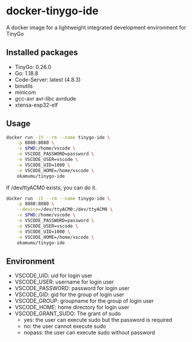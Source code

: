 # docker-tinygo-ide

A docker image for a lightweight integrated development environment for TinyGo

## Installed packages

- TinyGo: 0.26.0
- Go: 1.18.8
- Code-Server: latest (4.8.3)
- binutils
- minicom
- gcc-avr avr-libc avrdude
- xtensa-esp32-elf

## Usage

```sh
docker run -it --rm --name tinygo-ide \
    -p 8080:8080 \
    -v $PWD:/home/vscode \
    -e VSCODE_PASSWORD=password \
    -e VSCODE_USER=vscode \
    -e VSCODE_UID=1000 \
    -e VSCODE_HOME=/home/vscode \
    okamumu/tinygo-ide
```

If /dev/ttyACM0 exists, you can do it.

```sh
docker run -it --rm --name tinygo-ide \
    -p 8080:8080 \
    --device=/dev/ttyACM0:/dev/ttyACM0 \
    -v $PWD:/home/vscode \
    -e VSCODE_PASSWORD=password \
    -e VSCODE_USER=vscode \
    -e VSCODE_UID=1000 \
    -e VSCODE_HOME=/home/vscode \
    okamumu/tinygo-ide
```

## Environment

- VSCODE_UID: uid for login user
- VSCODE_USER: username for login user
- VSCODE_PASSWORD: password for login user
- VSCODE_GID: gid for the group of login user
- VSCODE_GROUP: groupname for the group of login user
- VSCODE_HOME: home directory for login user
- VSCODE_GRANT_SUDO: The grant of sudo
    - yes: the user can execute sudo but the password is required
    - no: the user cannot execute sudo
    - nopass: the user can execute sudo without password

